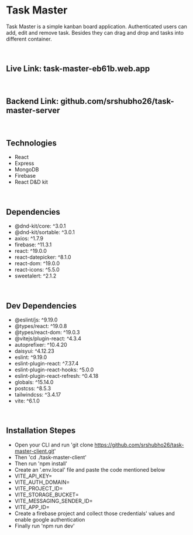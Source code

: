 # Task Master

Task Master is a simple kanban board application. Authenticated users can add, edit and remove task. Besides they can drag and drop and tasks into different container.

<br>

## Live Link: task-master-eb61b.web.app

<br>

## Backend Link: github.com/srshubho26/task-master-server

<br>

## Technologies

- React
- Express
- MongoDB
- Firebase
- React D&D kit

<br>

## Dependencies

- @dnd-kit/core: ^3.0.1
- @dnd-kit/sortable: ^3.0.1
- axios: ^1.7.9
- firebase: ^11.3.1
- react: ^19.0.0
- react-datepicker: ^8.1.0
- react-dom: ^19.0.0
- react-icons: ^5.5.0
- sweetalert: ^2.1.2

<br>

## Dev Dependencies

- @eslint/js: ^9.19.0
- @types/react: ^19.0.8
- @types/react-dom: ^19.0.3
- @vitejs/plugin-react: ^4.3.4
- autoprefixer: ^10.4.20
- daisyui: ^4.12.23
- eslint: ^9.19.0
- eslint-plugin-react: ^7.37.4
- eslint-plugin-react-hooks: ^5.0.0
- eslint-plugin-react-refresh: ^0.4.18
- globals: ^15.14.0
- postcss: ^8.5.3
- tailwindcss: ^3.4.17
- vite: ^6.1.0

<br>

## Installation Stepes

- Open your CLI and run 'git clone https://github.com/srshubho26/task-master-client.git'
- Then 'cd ./task-master-client'
- Then run 'npm install'
- Create an '.env.local' file and paste the code mentioned below
- VITE_API_KEY=
- VITE_AUTH_DOMAIN=
- VITE_PROJECT_ID=
- VITE_STORAGE_BUCKET=
- VITE_MESSAGING_SENDER_ID=
- VITE_APP_ID=
- Create a firebase project and collect those credentials' values and enable google authentication
- Finally run 'npm run dev'